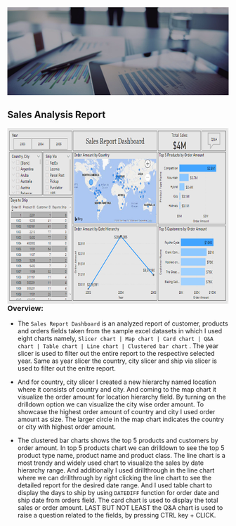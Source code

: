 <img src="Images/Power BI Header.jpg" height="200" width="950">

## Sales Analysis Report

<img src="Images/Sales Analysis Report.PNG" height=400 width=650 align="right">

### Overview:

- The ``` Sales Report Dashboard ``` is an analyzed report of customer, products and orders fields taken from the sample excel datasets in which I used eight charts namely, 
  ``` Slicer chart | Map chart | Card chart | Q&A chart | Table chart | Line chart | Clustered bar chart ``` . The year slicer is used to filter out the entire report to the respective selected year. Same as year slicer the country, city slicer and ship via slicer is used to filter out the enitre report. 

- And for country, city slicer I created a new hierarchy named location where it consists of country and city. And coming to the map chart it visualize the order amount  for location hierarchy field. By turning on the drilldown option we can visualize the city wise order amount. To showcase the highest order amount of country and city I used order amount as size. The larger circle in the map chart indicates the country or city with highest order amount. 

- The clustered bar charts shows the top 5 products and customers by order amount. In top 5 products chart we can drilldown to see the top 5 product type name, product name and product class. The line chart is a most trendy and widely used chart to visualize the sales by date hierarchy range. And additionally I used drillthrough in the line chart where we can drillthrough by right clicking the line chart to see the detailed report for the desired date range. And I used table chart to display the days to ship by using ``` DATEDIFF ``` function for order date and ship date from orders field. The card chart is used to display the total sales or order amount. LAST BUT NOT LEAST the Q&A chart is used to raise a question related to the fields, by pressing CTRL key + CLICK. 
